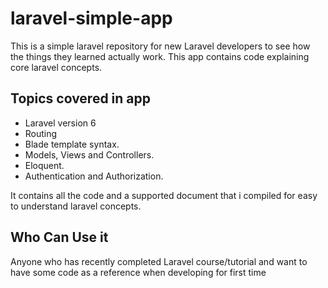 # laravel-simple-app
This is a simple laravel repository for new Laravel developers to see how the things they learned actually work. This app contains code explaining core laravel concepts.


## Topics covered in app

 * Laravel version 6
 * Routing
 * Blade template syntax.
 * Models, Views and Controllers.
 * Eloquent.
 * Authentication and Authorization.
 

It contains all the code and a supported document that i compiled for easy to understand laravel concepts. 

## Who Can Use it

Anyone who has recently completed Laravel course/tutorial and want to have some code as a reference when developing for first time

